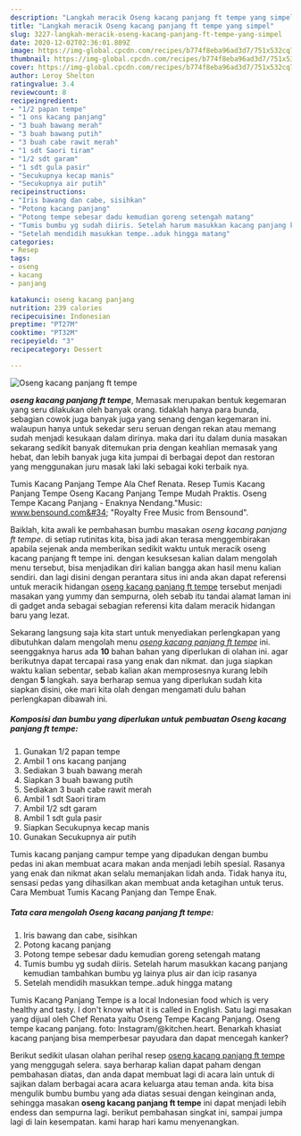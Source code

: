 ```yaml
---
description: "Langkah meracik Oseng kacang panjang ft tempe yang simpel"
title: "Langkah meracik Oseng kacang panjang ft tempe yang simpel"
slug: 3227-langkah-meracik-oseng-kacang-panjang-ft-tempe-yang-simpel
date: 2020-12-02T02:36:01.809Z
image: https://img-global.cpcdn.com/recipes/b774f8eba96ad3d7/751x532cq70/oseng-kacang-panjang-ft-tempe-foto-resep-utama.jpg
thumbnail: https://img-global.cpcdn.com/recipes/b774f8eba96ad3d7/751x532cq70/oseng-kacang-panjang-ft-tempe-foto-resep-utama.jpg
cover: https://img-global.cpcdn.com/recipes/b774f8eba96ad3d7/751x532cq70/oseng-kacang-panjang-ft-tempe-foto-resep-utama.jpg
author: Leroy Shelton
ratingvalue: 3.4
reviewcount: 8
recipeingredient:
- "1/2 papan tempe"
- "1 ons kacang panjang"
- "3 buah bawang merah"
- "3 buah bawang putih"
- "3 buah cabe rawit merah"
- "1 sdt Saori tiram"
- "1/2 sdt garam"
- "1 sdt gula pasir"
- "Secukupnya kecap manis"
- "Secukupnya air putih"
recipeinstructions:
- "Iris bawang dan cabe, sisihkan"
- "Potong kacang panjang"
- "Potong tempe sebesar dadu kemudian goreng setengah matang"
- "Tumis bumbu yg sudah diiris. Setelah harum masukkan kacang panjang kemudian tambahkan bumbu yg lainya plus air dan icip rasanya"
- "Setelah mendidih masukkan tempe..aduk hingga matang"
categories:
- Resep
tags:
- oseng
- kacang
- panjang

katakunci: oseng kacang panjang 
nutrition: 239 calories
recipecuisine: Indonesian
preptime: "PT27M"
cooktime: "PT32M"
recipeyield: "3"
recipecategory: Dessert

---
```



![Oseng kacang panjang ft tempe](https://img-global.cpcdn.com/recipes/b774f8eba96ad3d7/751x532cq70/oseng-kacang-panjang-ft-tempe-foto-resep-utama.jpg)

<b><i>oseng kacang panjang ft tempe</i></b>, Memasak merupakan bentuk kegemaran yang seru dilakukan oleh banyak orang. tidaklah hanya para bunda, sebagian cowok juga banyak juga yang senang dengan kegemaran ini. walaupun hanya untuk sekedar seru seruan dengan rekan atau memang sudah menjadi kesukaan dalam dirinya. maka dari itu dalam dunia masakan sekarang sedikit banyak ditemukan pria dengan keahlian memasak yang hebat, dan lebih banyak juga kita jumpai di berbagai depot dan restoran yang menggunakan juru masak laki laki sebagai koki terbaik nya.

Tumis Kacang Panjang Tempe Ala Chef Renata. Resep Tumis Kacang Panjang Tempe Oseng Kacang Panjang Tempe Mudah Praktis. Oseng Tempe Kacang Panjang - Enaknya Nendang.&#34;Music: www.bensound.com&#34; &#34;Royalty Free Music from Bensound&#34;.

Baiklah, kita awali ke pembahasan bumbu masakan <i>oseng kacang panjang ft tempe</i>. di setiap rutinitas kita, bisa jadi akan terasa menggembirakan apabila sejenak anda memberikan sedikit waktu untuk meracik oseng kacang panjang ft tempe ini. dengan kesuksesan kalian dalam mengolah menu tersebut, bisa menjadikan diri kalian bangga akan hasil menu kalian sendiri. dan lagi disini dengan perantara situs ini anda akan dapat referensi untuk meracik hidangan <u>oseng kacang panjang ft tempe</u> tersebut menjadi masakan yang yummy dan sempurna, oleh sebab itu tandai alamat laman ini di gadget anda sebagai sebagian referensi kita dalam meracik hidangan baru yang lezat.


Sekarang langsung saja kita start untuk menyediakan perlengkapan yang dibutuhkan dalam mengolah menu <u><i>oseng kacang panjang ft tempe</i></u> ini. seenggaknya harus ada <b>10</b> bahan bahan yang diperlukan di olahan ini. agar berikutnya dapat tercapai rasa yang enak dan nikmat. dan juga siapkan waktu kalian sebentar, sebab kalian akan memprosesnya kurang lebih dengan <b>5</b> langkah. saya berharap semua yang diperlukan sudah kita siapkan disini, oke mari kita olah dengan mengamati dulu bahan perlengkapan dibawah ini.

<!--inarticleads1-->

##### Komposisi dan bumbu yang diperlukan untuk pembuatan Oseng kacang panjang ft tempe:

1. Gunakan 1/2 papan tempe
1. Ambil 1 ons kacang panjang
1. Sediakan 3 buah bawang merah
1. Siapkan 3 buah bawang putih
1. Sediakan 3 buah cabe rawit merah
1. Ambil 1 sdt Saori tiram
1. Ambil 1/2 sdt garam
1. Ambil 1 sdt gula pasir
1. Siapkan Secukupnya kecap manis
1. Gunakan Secukupnya air putih


Tumis kacang panjang campur tempe yang dipadukan dengan bumbu pedas ini akan membuat acara makan anda menjadi lebih spesial. Rasanya yang enak dan nikmat akan selalu memanjakan lidah anda. Tidak hanya itu, sensasi pedas yang dihasilkan akan membuat anda ketagihan untuk terus. Cara Membuat Tumis Kacang Panjang dan Tempe Enak. 

<!--inarticleads2-->

##### Tata cara mengolah Oseng kacang panjang ft tempe:

1. Iris bawang dan cabe, sisihkan
1. Potong kacang panjang
1. Potong tempe sebesar dadu kemudian goreng setengah matang
1. Tumis bumbu yg sudah diiris. Setelah harum masukkan kacang panjang kemudian tambahkan bumbu yg lainya plus air dan icip rasanya
1. Setelah mendidih masukkan tempe..aduk hingga matang


Tumis Kacang Panjang Tempe is a local Indonesian food which is very healthy and tasty. I don&#39;t know what it is called in English. Satu lagi masakan yang dijual oleh Chef Renata yaitu Oseng Tempe Kacang Panjang. Oseng tempe kacang panjang. foto: Instagram/@kitchen.heart. Benarkah khasiat kacang panjang bisa memperbesar payudara dan dapat mencegah kanker? 

Berikut sedikit ulasan olahan perihal resep <u>oseng kacang panjang ft tempe</u> yang menggugah selera. saya berharap kalian dapat paham dengan pembahasan diatas, dan anda dapat membuat lagi di acara lain untuk di sajikan dalam berbagai acara acara keluarga atau teman anda. kita bisa mengulik bumbu bumbu yang ada diatas sesuai dengan keinginan anda, sehingga masakan <b>oseng kacang panjang ft tempe</b> ini dapat menjadi lebih endess dan sempurna lagi. berikut pembahasan singkat ini, sampai jumpa lagi di lain kesempatan. kami harap hari kamu menyenangkan.
